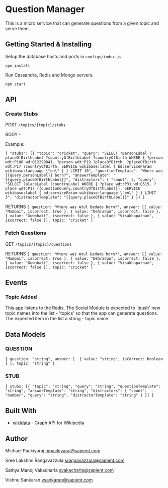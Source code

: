 # Question Manager

This is a micro service that can generate questions from a given topic and serve them.


## Getting Started & Installing
Setup the database hosts and ports in `configs/index.js`

`
npm install
`

Run Cassandra, Redis and Mongo servers.

`
npm start
`

## API

### Create Stubs
POST `/topics/{topic}/stubs`

BODY - 

Example:

`
    {
        "stubs": [{
            "topic": "cricket",
            "query": "SELECT ?personLabel ?placeOfBirthLabel ?countryOfBirthLabel ?countryOfBirth WHERE { ?person wdt:P106 wd:Q12299841. ?person wdt:P19 ?placeOfBirth. ?placeOfBirth wdt:P17 ?countryOfBirth. SERVICE wikibase:label { bd:serviceParam wikibase:language \"en\" } } LIMIT 10",
            "questionTemplate": "Where was {{query.personLabel}} born?",
            "answerTemplate": "{{query.placeOfBirthLabel}}",
            "distractors": {
                "count": 3,
                "query": "SELECT ?placeLabel ?countryLabel WHERE { ?place wdt:P31 wd:Q515. ?place wdt:P17 {{questionQuery.countryOfBirthLabel}}. SERVICE wikibase:label { bd:serviceParam wikibase:language \"en\" } } LIMIT 3",
                "distractorTemplate": "{{query.placeOfBirthLabel}}"
            }
        }]
    }
    `

RETURNS
`{
    question: "Where was Atul Bedade born?",
    answer: [{
            value: "Mumbai",
            iscorrect: true
        },
        {
            value: "Dehradun",
            iscorrect: false
        },
        {
            value: "Guwahati",
            iscorrect: false
        },
        {
            value: "Visakhapatnam",
            iscorrect: false
        }],
    topic: "cricket"
}`


### Fetch Questions

GET `/topics/{topic}/questions`

RETURNS
`{
    question: "Where was Atul Bedade born?",
    answer: [{
            value: "Mumbai",
            iscorrect: true
        },
        {
            value: "Dehradun",
            iscorrect: false
        },
        {
            value: "Guwahati",
            iscorrect: false
        },
        {
            value: "Visakhapatnam",
            iscorrect: false
        }],
    topic: "cricket"
}`


## Events

### Topic Added
This app listens to the Redis. The Social Module is expected to 'lpush' new topic names into the list - 'topics' so that the app can generate questions. The expected item in the list a string - topic name.

## Data Models
### QUESTION
`{
    question: "string",
    answer: [ 
        {
            value: "string",
            isCorrect: boolean
        }
    ],
    topic: "string"
}`

### STUB
`{
	stubs: [{
	    "topic": "string",
	    "query": "string",
	    "questionTemplate": "string",
	    "answerTemplate": "string",
	    "distractors": {
	        "count": "number",
	        "query": "string",
	        "distractorTemplate": "string"
	    }
	}]
}`

## Built With

* [wikidata](https://query.wikidata.org/) - Graph API for Wikipedia

## Author
Michael Packiyaraj <mpackiyaraj@sapient.com>

Sree Lakshmi Rangavazzula <srangavazzula@sapient.com>

Sathya Manoj Vakacharla <svakacharla@sapient.com>

Vishnu Sankaran <vsankaran@sapient.com>